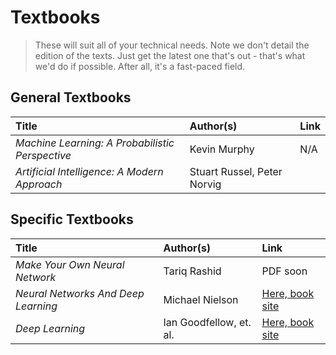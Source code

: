 # Textbooks

> These will suit all of your technical needs. Note we don't detail the edition of the texts. Just get the latest one that's out - that's what we'd do if possible. After all, it's a fast-paced field.

## General Textbooks
|Title|Author(s)|Link|
|:---|:---|:---|
|*Machine Learning: A Probabilistic Perspective*|Kevin Murphy|N/A|
|*Artificial Intelligence: A Modern Approach*|Stuart Russel, Peter Norvig||


## Specific Textbooks
|Title|Author(s)|Link|
|:---|:---|:---|
|*Make Your Own Neural Network*|Tariq Rashid|PDF soon|
|*Neural Networks And Deep Learning*|Michael Nielson|[Here, book site](http://neuralnetworksanddeeplearning.com/)|
|*Deep Learning*|Ian Goodfellow, et. al.|[Here, book site](http://deeplearningbook.com/)|
